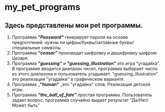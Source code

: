 # my_pet_programs
## Здесь представлены мои pet программы. 
1. Программа _**"Password"**_ генерирует пароли на основе предпочтений: нужны ли цифры/буквы/заглавные буквы/специальные символы
2. Программа _**"ceasar"**_ производит шифровку и дешифровку шифром Цезаря. 
3. Программа _**"guessing"**_ и _**"guessing_illustration"**_ это игра "угадайка". В программе вводится диапазон чисел, программа выбирает число из этого диапазона и пользователь угадывает. "guessing_illustration" это реализация "угадайки" в графическом варианте. 
4. Программа _**"human"** _это "угадайка" слов. Реализация детской игры. 
5. Программа _**"the_ball_of_fate"**_ проcтая программа. Пользователь задает вопрос, программа случайно выдает результат "Да/Нет/Может быть"

